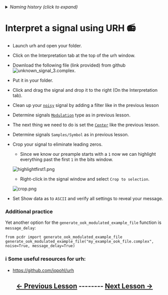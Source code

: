 
<details><summary><i>Naming history (click to expand)</i></summary>
<pre>
2023 July 11: 060_Cropping_a_signal.md
</pre>
</details>

# Interpret a signal using URH 📻

- Launch urh and open your folder.

- Click on the Interpretation tab at the top of the urh window.

- Download the following file (link provided) from github ![unknown_signal_3.complex](https://github.com/python-can-define-radio/sdr-course/blob/main/classroom_activities/Ch03_Analyzing_Signals_URH/unknown_signal_3.complex).

- Put it in your folder.

- Click and drag the signal and drop it to the right (On the Interpretation tab).

- Clean up your [`noisy`](https://github.com/python-can-define-radio/sdr-course/blob/main/classroom_activities/Ch03_Analyzing_Signals_URH/050_Interpret_unknown_noisy_signal.md) signal by adding a filter like in the previous lesson

- Determine signals [`Modulation`](https://github.com/python-can-define-radio/sdr-course/blob/main/classroom_activities/Ch03_Analyzing_Signals_URH/020_Modulation.md) type as in previous lesson.

- The next thing we need to do is set the [`Center`](https://github.com/python-can-define-radio/sdr-course/blob/main/classroom_activities/Ch03_Analyzing_Signals_URH/050_Interpret_unknown_noisy_signal.md) like the previous lesson.

- Determine signals `Samples/Symbol` as in previous lesson.

- Crop your signal to eliminate leading zeros.
    - Since we know our preample starts with a `1` now we can highlight everything past the first `1` in the bits window.

    ![highlightfirst1.png](https://github.com/python-can-define-radio/sdr-course/blob/main/classroom_activities/Chx_Misc/Images/highlightfirst1.png?raw=true)

    - Right-click in the signal window and select `Crop to selection`.
      
    ![crop.png](https://github.com/python-can-define-radio/sdr-course/blob/main/classroom_activities/Chx_Misc/Images/crop.png?raw=true)
  
- Set Show data as to `ASCII` and verify all settings to reveal your message.

### Additional practice

Yet another option for the `generate_ook_modulated_example_file` function is `message_delay`:

```python3
from pcdr import generate_ook_modulated_example_file
generate_ook_modulated_example_file("my_example_ook_file.complex", noise=True, message_delay=True)
```

### ℹ️ Some useful resources for urh:

- https://github.com/jopohl/urh

## <p align="center">[&larr; Previous Lesson](https://github.com/python-can-define-radio/sdr-course/blob/main/classroom_activities/Ch03_Analyzing_Signals_URH/050_Interpret_unknown_noisy_signal.md)  --------  [Next Lesson &rarr;](https://github.com/python-can-define-radio/sdr-course/blob/main/classroom_activities/Ch03_Analyzing_Signals_URH/070_Interpret_multiple_noisy_signals.md)</p>
